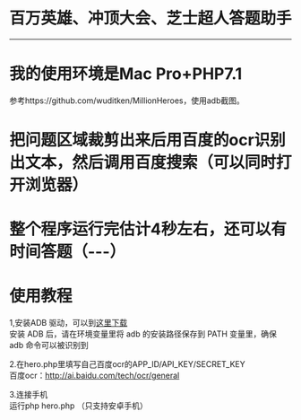 # 百万英雄、冲顶大会、芝士超人答题助手
----------------------------------------------------------------------------------------------

# 我的使用环境是Mac Pro+PHP7.1
参考https://github.com/wuditken/MillionHeroes，使用adb截图。

# 把问题区域裁剪出来后用百度的ocr识别出文本，然后调用百度搜索（可以同时打开浏览器）

# 整个程序运行完估计4秒左右，还可以有时间答题（---）

# 使用教程

1,安装ADB 驱动，可以到[这里下载](https://adb.clockworkmod.com/)<br />
   安装 ADB 后，请在环境变量里将 adb 的安装路径保存到 PATH 变量里，确保 adb 命令可以被识别到

2.在hero.php里填写自己百度ocr的APP_ID/API_KEY/SECRET_KEY</br>
百度ocr：http://ai.baidu.com/tech/ocr/general

3.连接手机<br>运行php hero.php
（只支持安卓手机）




